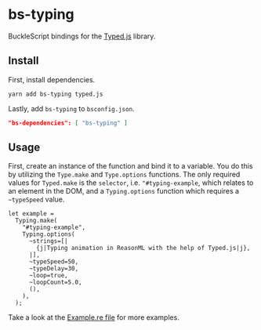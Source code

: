 # bs-typing

BuckleScript bindings for the [Typed.js](https://github.com/mattboldt/typed.js/) library.

## Install

First, install dependencies.

```shell
yarn add bs-typing typed.js
```

Lastly, add `bs-typing` to `bsconfig.json`.

```json
"bs-dependencies": [ "bs-typing" ]
```

## Usage

First, create an instance of the function and bind it to a variable. You do this by utilizing the `Type.make` and `Type.options` functions. The only required values for `Typed.make` is the `selector`, i.e. `"#typing-example`, which relates to an element in the DOM, and a `Typing.options` function which requires a `~typeSpeed` value.

```reason
let example =
  Typing.make(
    "#typing-example",
    Typing.options(
      ~strings=[|
        {j|Typing animation in ReasonML with the help of Typed.js|j},
      |],
      ~typeSpeed=50,
      ~typeDelay=30,
      ~loop=true,
      ~loopCount=5.0,
      (),
    ),
  );
```

Take a look at the [Example.re file](./example/Example.re) for more examples.
